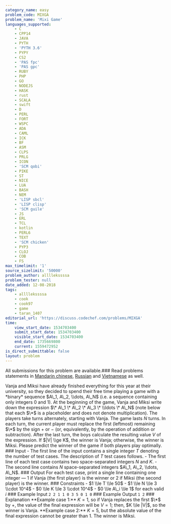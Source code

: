 ```yaml
---
category_name: easy
problem_code: MIXGA
problem_name: 'Mixi Game'
languages_supported:
    - C
    - CPP14
    - JAVA
    - PYTH
    - 'PYTH 3.6'
    - PYPY
    - CS2
    - 'PAS fpc'
    - 'PAS gpc'
    - RUBY
    - PHP
    - GO
    - NODEJS
    - HASK
    - rust
    - SCALA
    - swift
    - D
    - PERL
    - FORT
    - WSPC
    - ADA
    - CAML
    - ICK
    - BF
    - ASM
    - CLPS
    - PRLG
    - ICON
    - 'SCM qobi'
    - PIKE
    - ST
    - NICE
    - LUA
    - BASH
    - NEM
    - 'LISP sbcl'
    - 'LISP clisp'
    - 'SCM guile'
    - JS
    - ERL
    - TCL
    - kotlin
    - PERL6
    - TEXT
    - 'SCM chicken'
    - PYP3
    - CLOJ
    - COB
    - FS
max_timelimit: '1'
source_sizelimit: '50000'
problem_author: allllekssssa
problem_tester: null
date_added: 12-08-2018
tags:
    - allllekssssa
    - cook
    - cook97
    - game
    - taran_1407
editorial_url: 'https://discuss.codechef.com/problems/MIXGA'
time:
    view_start_date: 1534703400
    submit_start_date: 1534703400
    visible_start_date: 1534703400
    end_date: 1735669800
    current: 1559472952
is_direct_submittable: false
layout: problem
---
```

All submissions for this problem are available.### Read problems statements in [Mandarin chinese](http://www.codechef.com/download/translated/COOK97/mandarin/MIXGA.pdf), [Russian](http://www.codechef.com/download/translated/COOK97/russian/MIXGA.pdf) and [Vietnamese](http://www.codechef.com/download/translated/COOK97/vietnamese/MIXGA.pdf) as well.

Vanja and Miksi have already finished everything for this year at their university, so they decided to spend their free time playing a game with a \*binary\* sequence $A\_1, A\_2, \\dots, A\_N$ (i.e. a sequence containing only integers $0$ and $1$). At the beginning of the game, Vanja and Miksi write down the expression $\* A\_1 \* A\_2 \* A\_3 \* \\ldots \* A\_N$ (note below that each $\*$ is a placeholder and does not denote multiplication). The players take turns alternately, starting with Vanja. The game lasts $N$ turns. In each turn, the current player must replace the first (leftmost) remaining $\*$ by the sign $+$ or $-$ (or, equivalently, by the operation of addition or subtraction). After the last turn, the boys calculate the resulting value $V$ of the expression. If $|V| \\ge K$, the winner is Vanja; otherwise, the winner is Miksi. Please predict the winner of the game if both players play optimally. ### Input - The first line of the input contains a single integer $T$ denoting the number of test cases. The description of $T$ test cases follows. - The first line of each test case contains two space-separated integers $N$ and $K$. - The second line contains $N$ space-separated integers $A\_1, A\_2, \\dots, A\_N$. ### Output For each test case, print a single line containing one integer — $1$ if Vanja (the first player) is the winner or $2$ if Miksi (the second player) is the winner. ### Constraints - $1 \\le T \\le 50$ - $1 \\le N \\le 3 \\cdot 10^4$ - $0 \\le K \\le 3 \\cdot 10^4$ - $0 \\le A\_i \\le 1$ for each valid $i$ ### Example Input ``` 2 2 1 1 0 3 5 0 1 0 ``` ### Example Output ``` 1 2 ``` ### Explanation \*\*Example case 1:\*\* $K = 1$, so if Vanja replaces the first $\*$ by $+$, the value of the final expression will be $V = 1$; then, $K \\le |V|$, so the winner is Vanja. \*\*Example case 2:\*\* $K = 5$, but the absolute value of the final expression cannot be greater than $1$. The winner is Miksi.
